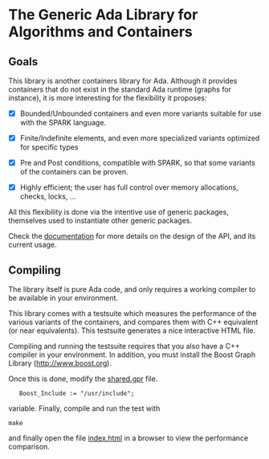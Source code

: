 
# The Generic Ada Library for Algorithms and Containers

## Goals

This library is another containers library for Ada. Although it
provides containers that do not exist in the standard Ada
runtime (graphs for instance), it is more interesting for the
flexibility it proposes:

  - [X] Bounded/Unbounded containers and even more variants suitable
        for use with the SPARK language.

  - [X] Finite/Indefinite elements, and even more specialized
        variants optimized for specific types

  - [X] Pre and Post conditions, compatible with SPARK, so that some
        variants of the containers can be proven.

  - [X] Highly efficient; the user has full control over memory
        allocations, checks, locks, ...

All this flexibility is done via the intentive use of generic
packages, themselves used to instantiate other generic packages.

Check the [documentation](doc/making_of.rst) for more details on the
design of the API, and its current usage.

## Compiling

The library itself is pure Ada code, and only requires a working
compiler to be available in your environment.

This library comes with a testsuite which measures the performance
of the various variants of the containers, and compares them with
C++ equivalent (or near equivalents). This testsuite generates a
nice interactive HTML file.

Compiling and running the testsuite requires that you also have a
C++ compiler in your environment. In addition, you must install the
Boost Graph Library (http://www.boost.org).

Once this is done, modify the [shared.gpr](src/shared.gpr) file.

```
   Boost_Include := "/usr/include";
```

variable. Finally, compile and run the test with

```
make
```

and finally open the file [index.html](index.html)
in a browser to view the performance comparison.
